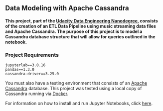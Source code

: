 ## Data Modeling with Apache Cassandra

#### This project, part of the [Udacity Data Engineering Nanodegree](https://www.udacity.com/course/data-engineer-nanodegree--nd027), consists of the creation of an ETL Data Pipeline using music streaming data files and Apache Cassandra. The purpose of this project is to model a Cassandra database structure  that will allow for queries outlined in the notebook.

### Project Requirements

	jupyterlab==3.0.16
	pandas==1.3.0
	cassandra-driver==3.25.0

You must also have a testing environment that consists of an [Apache Cassandra](https://cassandra.apache.org/) database. This project was tested using a local copy of Cassandra running via [Docker](https://www.docker.com/).

For information on how to install and run Jupyter Notebooks, click [here](https://jupyter.org/install).
